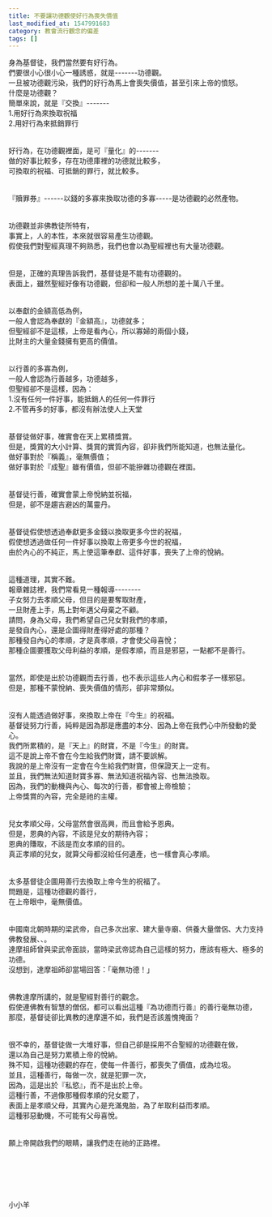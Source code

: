 ```yaml
---
title: 不要讓功德觀使好行為喪失價值
last_modified_at: 1547991683
category: 教會流行觀念的偏差
tags: []
---
```


<p>身為基督徒，我們當然要有好行為。<br/>們要很小心很小心一種誘惑，就是-------功德觀。<br/>一旦被功德觀污染，我們的好行為馬上會喪失價值，甚至引來上帝的憤怒。<br/><!--more-->什麼是功德觀？<br/>簡單來說，就是『交換』-------<br/>1.用好行為來換取祝福<br/>2.用好行為來抵銷罪行<br/><br/><br/>好行為，在功德觀裡面，是可『量化』的-------<br/>做的好事比較多，存在功德庫裡的功德就比較多，<br/>可換取的祝福、可抵銷的罪行，就比較多。<br/><br/><br/>『贖罪券』------以錢的多寡來換取功德的多寡-----是功德觀的必然產物。<br/><br/><br/>功德觀並非佛教徒所特有，<br/>事實上，人的本性，本來就很容易產生功德觀。<br/>假使我們對聖經真理不夠熟悉，我們也會以為聖經裡也有大量功德觀。<br/><br/><br/>但是，正確的真理告訴我們，基督徒是不能有功德觀的。<br/>表面上，雖然聖經好像有功德觀，但卻和一般人所想的差十萬八千里。<br/><br/><br/>以奉獻的金額高低為例，<br/>一般人會認為奉獻的『金額高』，功德就多；<br/>但聖經卻不是這樣，上帝是看內心，所以寡婦的兩個小錢，<br/>比財主的大量金錢擁有更高的價值。<br/><br/><br/>以行善的多寡為例，<br/>一般人會認為行善越多，功德越多，<br/>但聖經卻不是這樣，因為：<br/>1.沒有任何一件好事，能抵銷人的任何一件罪行<br/>2.不管再多的好事，都沒有辦法使人上天堂<br/><br/><br/>基督徒做好事，確實會在天上累積獎賞。<br/>但是，獎賞的大小計算、獎賞的實質內容，卻非我們所能知道，也無法量化。<br/>做好事對於『稱義』，毫無價值；<br/>做好事對於『成聖』雖有價值，但卻不能摻雜功德觀在裡面。<br/><br/><br/>基督徒行善，確實會蒙上帝悅納並祝福，<br/>但是，卻不是趨吉避凶的萬靈丹。<br/><br/><br/>基督徒假使想透過奉獻更多金錢以換取更多今世的祝福，<br/>假使想透過做任何一件好事以換取上帝更多今世的祝福，<br/>由於內心的不純正，馬上使這筆奉獻、這件好事，喪失了上帝的悅納。<br/><br/><br/>這種道理，其實不難。<br/>報章雜誌裡，我們常看見一種報導--------<br/>子女努力去孝順父母，但目的是要奪取財產，<br/>一旦財產上手，馬上對年邁父母棄之不顧。<br/>請問，身為父母，我們希望自己兒女對我們的孝順，<br/>是發自內心，還是企圖得財產得好處的那種？<br/>那種發自內心的孝順，才是真孝順，才會使父母喜悅；<br/>那種企圖要獲取父母利益的孝順，是假孝順，而且是邪惡，一點都不是善行。<br/><br/><br/>當然，即使是出於功德觀而去行善，也不表示這些人內心和假孝子一樣邪惡。<br/>但是，那種不蒙悅納、喪失價值的情形，卻非常類似。<br/><br/><br/>沒有人能透過做好事，來換取上帝在『今生』的祝福。<br/>基督徒努力行善，純粹是因為那是應盡的本分、因為上帝在我們心中所發動的愛心。<br/>我們所累積的，是『天上』的財寶，不是『今生』的財寶。<br/>這不是說上帝不會在今生給我們財寶，請不要誤解。<br/>我說的是上帝沒有一定會在今生給我們財寶，但保證天上一定有。<br/>並且，我們無法知道財寶多寡、無法知道祝福內容、也無法換取。<br/>因為，我們的動機與內心、每次的行善，都會被上帝檢驗；<br/>上帝獎賞的內容，完全是祂的主權。<br/><br/><br/>兒女孝順父母，父母當然會很高興，而且會給予恩典。<br/>但是，恩典的內容，不該是兒女的期待內容；<br/>恩典的賺取，不該是而女孝順的目的。<br/>真正孝順的兒女，就算父母都沒給任何遺產，也一樣會真心孝順。<br/><br/><br/>太多基督徒企圖用善行去換取上帝今生的祝福了。<br/>問題是，這種功德觀的善行，<br/>在上帝眼中，毫無價值。<br/><br/><br/>中國南北朝時期的梁武帝，自己多次出家、建大量寺廟、供養大量僧侶、大力支持佛教發展、、。<br/>達摩祖師曾與梁武帝面談，當時梁武帝認為自己這樣的努力，應該有極大、極多的功德。<br/>沒想到，達摩祖師卻當場回答：「毫無功德！」<br/><br/><br/>佛教達摩所講的，就是聖經對善行的觀念。<br/>假使連佛教有智慧的僧侶，都可以看出這種『為功德而行善』的善行毫無功德，<br/>那麼，基督徒卻比異教的達摩還不如，我們是否該羞愧掩面？<br/><br/><br/>很不幸的，基督徒做一大堆好事，但自己卻是採用不合聖經的功德觀在做，<br/>還以為自己是努力累積上帝的悅納。<br/>殊不知，這種功德觀的存在，使每一件善行，都喪失了價值，成為垃圾。<br/>並且，這種善行，每做一次，就是犯罪一次，<br/>因為，這是出於『私慾』，而不是出於上帝。<br/>這種行善，不過像那種假孝順的兒女罷了，<br/>表面上是孝順父母，其實內心是充滿鬼胎，為了牟取利益而孝順。<br/>這種邪惡動機，不可能有父母喜悅。<br/><br/><br/>願上帝開啟我們的眼睛，讓我們走在祂的正路裡。<br/><br/><br/><br/><br/><br/><br/>小小羊<br/><br/><br/><br/><br/><br/>
</p>